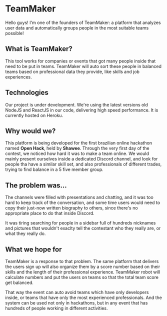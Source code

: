 # TeamMaker

Hello guys! I'm one of the founders of TeamMaker: a platform that analyzes user data and automatically groups people in the most suitable teams possible!

## What is TeamMaker?

This tool works for companies or events that got many people inside that need to be put in teams.
TeamMaker will auto sort these people in balanced teams based on professional data they provide, like skills and job experiences.

## Technologies

Our project is under development.
We're using the latest versions old NodeJS and ReactJS in our code, delivering high speed performance.
It is currently hosted on Heroku.

## Why would we?

This platform is being developed for the first brazilian online hackathon named **Open Hack**, held by **Shawee**.
Through the very first day of the contest, we noticed how hard it was to make a team online.
We would mainly present ourselves inside a dedicated Discord channel, and look for people tha have a similar skill set, and also professionals of different trades, trying to find balance in a 5 five member group.

## The problem was...

The channels were filled with presentations and chatting, and it was too hard to keep track of the conversation, and some time users would need to copy their just-now written biography to others, since there's no appropriate place to do that inside Discord.

It was tiring searching for people in a sidebar full of hundreds nicknames and pictures that wouldn't exaclty tell the contestant who they really are, or what they really do.

## What we hope for

TeamMaker is a response to that problem. The same platform that delivers the users sign up will also organize them by a score number based on their skills and the length of their professional experience. TeamMaker robot will calculate numbers and put the users on teams so that the total team score get balanced.

That way the event can auto avoid teams which have only developers inside, or teams that have only the most experienced professionals. And the system can be used not only in hackathons, but in any event that has hundreds of people working in different activities.
